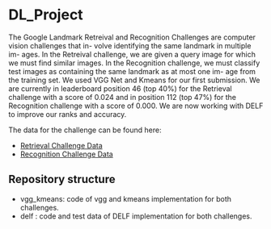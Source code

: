 # DL_Project

The Google Landmark Retreival and Recognition Challenges are computer vision challenges that in- volve identifying the same landmark in multiple im- ages. In the Retreival challenge, we are given a query image for which we must find similar images. In the Recognition challenge, we must classify test images as containing the same landmark as at most one im- age from the training set. We used VGG Net and Kmeans for our first submission. We are currently in leaderboard position 46 (top 40%) for the Retrieval challenge with a score of 0.024 and in position 112 (top 47%) for the Recognition challenge with a score of 0.000. We are now working with DELF to improve our ranks and accuracy.

The data for the challenge can be found here: 

- [Retrieval Challenge Data](https://www.kaggle.com/c/landmark-retrieval-challenge/data)
- [Recognition Challenge Data](https://www.kaggle.com/c/landmark-recognition-challenge/data)

 


## Repository structure 
- vgg_kmeans: code of vgg and kmeans implementation for both challenges. 
- delf : code and test data of DELF implementation for both challenges. 

